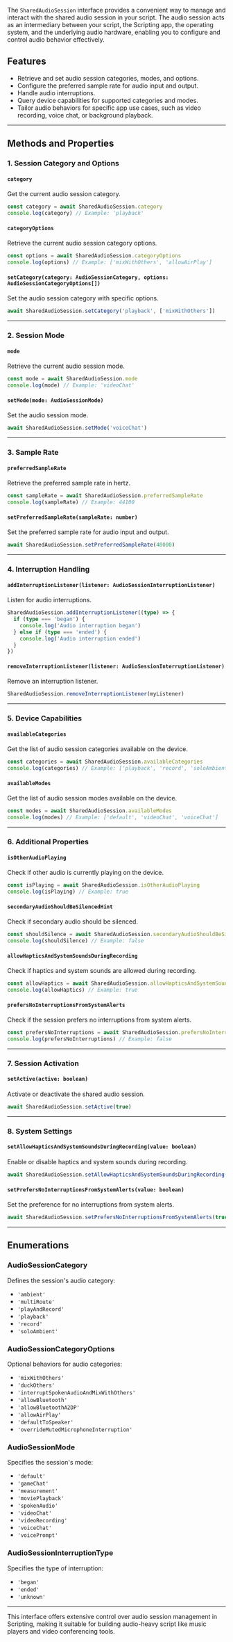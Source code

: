 The `SharedAudioSession` interface provides a convenient way to manage and interact with the shared audio session in your script. The audio session acts as an intermediary between your script, the Scripting app, the operating system, and the underlying audio hardware, enabling you to configure and control audio behavior effectively.

## Features

- Retrieve and set audio session categories, modes, and options.
- Configure the preferred sample rate for audio input and output.
- Handle audio interruptions.
- Query device capabilities for supported categories and modes.
- Tailor audio behaviors for specific app use cases, such as video recording, voice chat, or background playback.

---

## Methods and Properties

### 1. **Session Category and Options**

#### **`category`**
Get the current audio session category.

```typescript
const category = await SharedAudioSession.category
console.log(category) // Example: 'playback'
```

#### **`categoryOptions`**
Retrieve the current audio session category options.

```typescript
const options = await SharedAudioSession.categoryOptions
console.log(options) // Example: ['mixWithOthers', 'allowAirPlay']
```

#### **`setCategory(category: AudioSessionCategory, options: AudioSessionCategoryOptions[])`**
Set the audio session category with specific options.

```typescript
await SharedAudioSession.setCategory('playback', ['mixWithOthers'])
```

---

### 2. **Session Mode**

#### **`mode`**
Retrieve the current audio session mode.

```typescript
const mode = await SharedAudioSession.mode
console.log(mode) // Example: 'videoChat'
```

#### **`setMode(mode: AudioSessionMode)`**
Set the audio session mode.

```typescript
await SharedAudioSession.setMode('voiceChat')
```

---

### 3. **Sample Rate**

#### **`preferredSampleRate`**
Retrieve the preferred sample rate in hertz.

```typescript
const sampleRate = await SharedAudioSession.preferredSampleRate
console.log(sampleRate) // Example: 44100
```

#### **`setPreferredSampleRate(sampleRate: number)`**
Set the preferred sample rate for audio input and output.

```typescript
await SharedAudioSession.setPreferredSampleRate(48000)
```

---

### 4. **Interruption Handling**

#### **`addInterruptionListener(listener: AudioSessionInterruptionListener)`**
Listen for audio interruptions.

```typescript
SharedAudioSession.addInterruptionListener((type) => {
  if (type === 'began') {
    console.log('Audio interruption began')
  } else if (type === 'ended') {
    console.log('Audio interruption ended')
  }
})
```

#### **`removeInterruptionListener(listener: AudioSessionInterruptionListener)`**
Remove an interruption listener.

```typescript
SharedAudioSession.removeInterruptionListener(myListener)
```

---

### 5. **Device Capabilities**

#### **`availableCategories`**
Get the list of audio session categories available on the device.

```typescript
const categories = await SharedAudioSession.availableCategories
console.log(categories) // Example: ['playback', 'record', 'soloAmbient']
```

#### **`availableModes`**
Get the list of audio session modes available on the device.

```typescript
const modes = await SharedAudioSession.availableModes
console.log(modes) // Example: ['default', 'videoChat', 'voiceChat']
```

---

### 6. **Additional Properties**

#### **`isOtherAudioPlaying`**
Check if other audio is currently playing on the device.

```typescript
const isPlaying = await SharedAudioSession.isOtherAudioPlaying
console.log(isPlaying) // Example: true
```

#### **`secondaryAudioShouldBeSilencedHint`**
Check if secondary audio should be silenced.

```typescript
const shouldSilence = await SharedAudioSession.secondaryAudioShouldBeSilencedHint
console.log(shouldSilence) // Example: false
```

#### **`allowHapticsAndSystemSoundsDuringRecording`**
Check if haptics and system sounds are allowed during recording.

```typescript
const allowHaptics = await SharedAudioSession.allowHapticsAndSystemSoundsDuringRecording
console.log(allowHaptics) // Example: true
```

#### **`prefersNoInterruptionsFromSystemAlerts`**
Check if the session prefers no interruptions from system alerts.

```typescript
const prefersNoInterruptions = await SharedAudioSession.prefersNoInterruptionsFromSystemAlerts
console.log(prefersNoInterruptions) // Example: false
```

---

### 7. **Session Activation**

#### **`setActive(active: boolean)`**
Activate or deactivate the shared audio session.

```typescript
await SharedAudioSession.setActive(true)
```

---

### 8. **System Settings**

#### **`setAllowHapticsAndSystemSoundsDuringRecording(value: boolean)`**
Enable or disable haptics and system sounds during recording.

```typescript
await SharedAudioSession.setAllowHapticsAndSystemSoundsDuringRecording(true)
```

#### **`setPrefersNoInterruptionsFromSystemAlerts(value: boolean)`**
Set the preference for no interruptions from system alerts.

```typescript
await SharedAudioSession.setPrefersNoInterruptionsFromSystemAlerts(true)
```

---

## Enumerations

### **AudioSessionCategory**
Defines the session's audio category:
- `'ambient'`
- `'multiRoute'`
- `'playAndRecord'`
- `'playback'`
- `'record'`
- `'soloAmbient'`

### **AudioSessionCategoryOptions**
Optional behaviors for audio categories:
- `'mixWithOthers'`
- `'duckOthers'`
- `'interruptSpokenAudioAndMixWithOthers'`
- `'allowBluetooth'`
- `'allowBluetoothA2DP'`
- `'allowAirPlay'`
- `'defaultToSpeaker'`
- `'overrideMutedMicrophoneInterruption'`

### **AudioSessionMode**
Specifies the session's mode:
- `'default'`
- `'gameChat'`
- `'measurement'`
- `'moviePlayback'`
- `'spokenAudio'`
- `'videoChat'`
- `'videoRecording'`
- `'voiceChat'`
- `'voicePrompt'`

### **AudioSessionInterruptionType**
Specifies the type of interruption:
- `'began'`
- `'ended'`
- `'unknown'`

---

This interface offers extensive control over audio session management in Scripting, making it suitable for building audio-heavy script like music players and video conferencing tools.